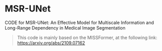 # MSR-UNet
CODE for MSR-UNet: An Effective Model for Multiscale Information and Long-Range Dependency in Medical Image Segmentation

>This code is mainly based on the MISSFormer, at the following link: https://arxiv.org/abs/2109.07162
